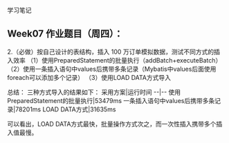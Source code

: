 学习笔记
## Week07 作业题目（周四）：
2.（必做）按自己设计的表结构，插入 100 万订单模拟数据，测试不同方式的插入效率
（1）使用PreparedStatement的批量执行（addBatch+executeBatch）
（2）使用一条插入语句中values后携带多条记录（Mybatis中values后面使用foreach可以添加多个记录）
（3）使用LOAD DATA方式导入

总结：
三种方式导入的结果如下：
采用方案|运行时间
--|--
使用PreparedStatement的批量执行|53479ms
一条插入语句中values后携带多条记录|78201ms
LOAD DATA方式|31635ms

可以看出，LOAD DATA方式最快，批量操作方式次之，而一次性插入携带多个插入值最慢。